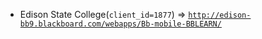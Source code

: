  - Edison State College(`client_id=1877`) => [`http://edison-bb9.blackboard.com/webapps/Bb-mobile-BBLEARN/`](http://edison-bb9.blackboard.com/webapps/Bb-mobile-BBLEARN/)
